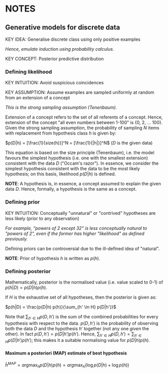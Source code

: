 # NOTES

## Generative models for discrete data
KEY IDEA: Generalise discrete class using only positive examples

_Hence, emulate induction using probability calculus._

KEY CONCEPT: Posterior predictive distribution

### Defining likelihood
KEY INTUITION: Avoid suspicious coincidences

KEY ASSUMPTION: Assume examples are sampled uniformly at random from an extension of a concept

_This is the strong sampling assumption (Tenenbaum)._

Extension of a concept refers to the set of all referents of a concept. Hence, extension of the concept "all even numbers between 1-100" is {0, 2, ... 100}. Given the strong sampling assumption, the probability of sampling $N$ items with replacement from hypothesis class $h$ is given by:

$p(D|h) = [\frac{1}{size(h)}]^N = [\frac{1}{|h|}]^N$ ($D$ is the given data)

This equation is based on the size principle (Tenenbaum), i.e. the model favours the simplest hypothesis (i.e. one with the smallest extension) consistent with the data $D$ ("Occam's razor"). In essence, we consider the simplest hypothesis consistent with the data to be the most likely hypothesis; on this basis, likelihood $p(D|h)$ is defined.

**NOTE**: A hypothesis is, in essence, a concept assumed to explain the given data $D$. Hence, formally, a hypothesis is the same as a concept.

### Defining prior
KEY INTUITION: Conceptually "unnatural" or "contrived" hypotheses are less likely (prior to any observation)

_For example, "powers of 2 except 32" is less conceptually natural to "powers of 2", even if the former has higher "likelihood" as defined previously._

Defining priors can be controversial due to the ill-defined idea of "natural".

**NOTE**: Prior of hypothesis $h$ is written as $p(h)$.

### Defining posterior
Mathematically, posterior is the normalised value (i.e. value scaled to 0-1) of $p(h|D) = p(D|h) p(h)$.

If $H$ is the exhaustive set of all hypotheses, then the posterior is given as:

$p(h|D) = \frac{p(D|h) p(h)}{\sum_{h' \in H} p(D|h')}$

Note that $\sum_{h' \in H} p(D, h')$ is the sum of the combined probabilities for every hypothesis with respect to the data. $p(D, h')$ is the probability of observing both the data $D$ and the hypothesis $h'$ together (not any one _given_ the other). In fact $p(D, h') = p(D|h') p(h')$. Hence, $\sum_{h' \in H} p(D, h') = \sum_{h' \in H} p(D|h') p(h')$; this makes it a suitable normalising value for $p(D|h) p(h)$.

#### Maximum a posteriori (MAP) estimate of best hypothesis

$\displaystyle \hat{h}^{MAP} = arg \max_h p(D|h) p(h) = arg \max_h (\log p(D|h) + \log p(h))$
